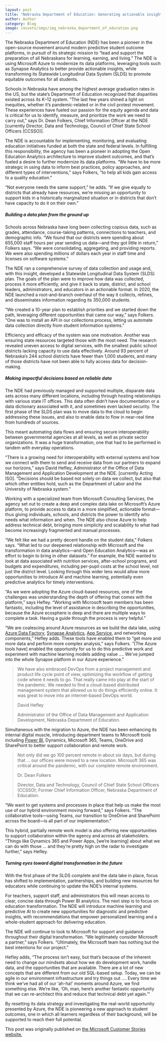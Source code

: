 ```yaml
---
layout: post
title: "Nebraska Department of Education: Generating actionable insights with Microsoft Azure to support equitable outcomes for students" 
author: Author
category: Blog
image: /assets/imgs/img_nebraska_department_of_education.png
---
```


The Nebraska Department of Education (NDE) has been a pioneer in the open-source movement around modern predictive student outcome platforms, 
in pursuit of its strategic mission to “lead and support the preparation of all Nebraskans for learning, earning, and living.” 
The NDE is using Microsoft Azure to modernize its data platforms, leveraging tools such as Synapse Analytics to better provide actionable insights, 
while transforming its Statewide Longitudinal Data System (SLDS) to promote equitable outcomes for all students.

Schools in Nebraska have among the highest average graduation rates in the US, but the state’s Department of Education recognized that disparities existed 
across its K–12 system. “The last few years shined a light on inequities, whether it’s pandemic-related or in the civil protest movement. These experiences 
have fueled our passion for the equity agenda and data is critical for us to identify, measure, and prioritize the work we need to carry out,” says Dr. Dean Folkers, 
Chief Information Officer at the NDE [currently Director, Data and Technology, Council of Chief State School Officers (CCSSO)].

The NDE is accountable for implementing, monitoring, and evaluating education initiatives funded at both the state and federal levels. In fulfilling this responsibility, 
the agency has been a pioneer in adopting the Open Education Analytics architecture to improve student outcomes, and that’s fueled a desire to further modernize its data 
platforms. “We have to be more strategic in using data to inform best practices, policy approaches, and different types of interventions,” says Folkers, “to help all kids
gain access to a quality education.”

“Not everyone needs the same support,” he adds. “If we give equally to districts that already have resources, we’re missing an opportunity to support kids in a historically 
marginalized situation or in districts that don’t have capacity to do it on their own.”

##### Building a data plan from the ground up

Schools across Nebraska have long been collecting copious data, such as grades, attendance, course-taking patterns, connections to teachers, and demographic info. 
“We found that our districts were spending about 655,000 staff hours per year sending us data—and they got little in return,” Folkers says. “We were consolidating, 
aggregating, and providing reports. We were also spending millions of dollars each year in staff time and licenses on software systems.”

The NDE ran a comprehensive survey of data collection and usage and, with this insight, developed a Statewide Longitudinal Data System (SLDS) plan. 
The goals of the plan were to improve how data was collected, process it more efficiently, and give it back to state, district, and school leaders, administrators, 
and educators in an actionable format. In 2020, the NDE launched a root-and-branch overhaul of the way it collects, refines, and disseminates information regarding 
its 350,000 students.

“We created a 10-year plan to establish priorities and we started down the path, leveraging different opportunities that came our way,” says Folkers. 
“One was to install an API in our collections process, letting us automate data collection directly from student information systems.” 

Efficiency and efficacy of the system was one motivation. Another was ensuring state resources targeted those with the most need. 
The research revealed uneven access to digital services, with the smallest public school districts lacking capacity to use data effectively. 
Around 93 percent of Nebraska’s 244 school districts have fewer than 1,000 students, and many of those districts have not been able to fully access data for decision-making.

##### Making impactful decisions based on reliable data 

The NDE had previously managed and supported multiple, disparate data sets across many different locations, including through hosting relationships with various state IT offices.
This data often didn’t have documentation or a data dictionary associated with it, and sometimes even lacked security. The first phase of the SLDS plan was to move data to the 
cloud to begin addressing these issues, and also to enable data to flow in near-real time from hundreds of sources.

This meant automating data flows and ensuring secure interoperability between governmental agencies at all levels, as well as private sector organizations. 
It was a huge transformation, one that had to be performed in tandem with everyday operations.

“There is a growing need for interoperability with external systems and how we connect with them to send and receive data from our partners to expand our horizons,” 
says David Hefley, Administrator of the Office of Data Management and Application Development at the NDE. [currently Acting ISO]. “Decisions should be based not solely 
on data we collect, but also that which other entities hold, such as the Department of Labor and the University of Nebraska system.”

Working with a specialized team from Microsoft Consulting Services, the agency set out to create a deep and complex data lake on Microsoft’s Azure platform, 
to provide access to data in a more simplified, actionable format—thus giving individuals, schools, and districts the power to identify who needs what information and when. 
The NDE also chose Azure to help address technical debt, bringing more simplicity and scalability to what had become increasingly fragmented and manual processes.

“We felt like we had a pretty decent handle on the student data,” Folkers says. “What led to our deepened relationship with Microsoft and the transformation in 
data analytics—and Open Education Analytics—was an effort to begin to bring in other datasets.” For example, the NDE wanted to look at data associated with nutrition services, 
after-school programs, and budgets and expenditures, including per-pupil costs at the school level, not just the district level. Looking through this wider lens would allow 
more opportunities to introduce AI and machine learning, potentially even predictive analytics for timely interventions.

“As we were adopting the Azure cloud-based resources, one of the challenges was understanding the depth of offering that comes with the platform,” says Hefley. 
“Working with Microsoft team members has been fantastic, including the level of assistance in describing the opportunities, because the Azure ecosphere is deep and there are 
multiple ways to complete a task. Having a guide through the process is very helpful.”

“We are coalescing around Azure resources as we build the data lake, using [Azure Data Factory](https://azure.microsoft.com/en-us/services/data-factory), [Synapse Analytics](https://azure.microsoft.com/en-us/services/synapse-analytics/), [App Service](https://azure.microsoft.com/en-us/services/app-service/), and networking components,” Hefley adds. 
These tools have enabled them to “get more and more data and perform more complex analysis,” says Folkers. “[The Azure tools have] enabled the opportunity for us to do 
this predictive work and experiment with machine learning models adding value .... We’ve jumped into the whole Synapse platform in our Azure experience.”

>We have also embraced DevOps from a project management and product life cycle point of view, optimizing the workflow of getting code where it needs to go. That really came into play at the start of the pandemic. We needed to find a cloud-based distributed management system that allowed us to do things efficiently online. It was great to move into an internet-based DevOps world.
>
>David Hefley
>
>Administrator of the Office of Data Management and Application Development, Nebraska Department of Education.


Simultaneous with the migration to Azure, the NDE has been enhancing its internal digital muscle, introducing department teams to Microsoft tools including [Power BI](https://powerbi.microsoft.com/en-us/), 
Dynamics, Microsoft 365, Teams, OneDrive and SharePoint to better support collaboration and remote work. 

>Not only did we go 100 percent remote in about six days, but during that ... our offices were moved to a new location. Microsoft 365 was critical around the pandemic, with our complete remote environment.
>
>Dr. Dean Folkers
>
>Director, Data and Technology, Council of Chief State School Officers (CCSSO); Former Chief Information Officer, Nebraska Department of Education.

“We want to get systems and processes in place that help us make the most use of our hybrid environment moving forward,” says Folkers. “The collaborative tools—using Teams, 
our transition to OneDrive and SharePoint across the board—is all part of our implementation.”

This hybrid, partially remote work model is also offering new opportunities to support collaboration within the agency and across all stakeholders. “Things like Dynamics 365 
and Power Apps, [we’re learning] about what we can do with those ... and they’re pretty high on the radar to investigate further,” says Hefley.  


##### Turning eyes toward digital transformation in the future

With the first phase of the SLDS complete and the data lake in place, focus has shifted to implementation, partnerships, and building new resources for educators while 
continuing to update the NDE’s internal systems. 

For teachers, support staff, and administrators this will mean access to clear, concise data through Power BI analytics. The next step is to focus on education transformation.
The NDE will introduce machine learning and predictive AI to create new opportunities for diagnostic and predictive insights, with recommendations that empower personalized 
learning and a whole-student approach for delivering education.

The NDE will continue to look to Microsoft for support and guidance throughout their digital transformation. “We legitimately consider Microsoft a partner,” says Folkers. 
“Ultimately, the Microsoft team has nothing but the best intentions for our project.”

Hefley adds, “The process isn’t easy, but that’s because of the inherent need to change our mindsets about how we do development work, handle data, and the opportunities 
that are available. There are a lot of new concepts that are different from our old SQL-based setup. Today, we can be agile in our environment infrastructure and try things 
out .... Every time we think we’ve had all of our ‘ah-ha!’ moments around Azure, we find something else. We’re like, ‘Oh, man, here’s another fantastic opportunity that 
we can re-architect this and reduce that technical debt yet again.’”

By resetting its data strategy and investigating the real-world opportunity presented by Azure, the NDE is pioneering a new approach to student outcomes, one in which all 
learners regardless of their background, will be supported to reach their full potential. 

This post was originally published on [the Microsoft Customer Stories website.](https://customers.microsoft.com/en-us/story/1422669533588576452-nebraska-k12-edu-azure-en-united-states)
